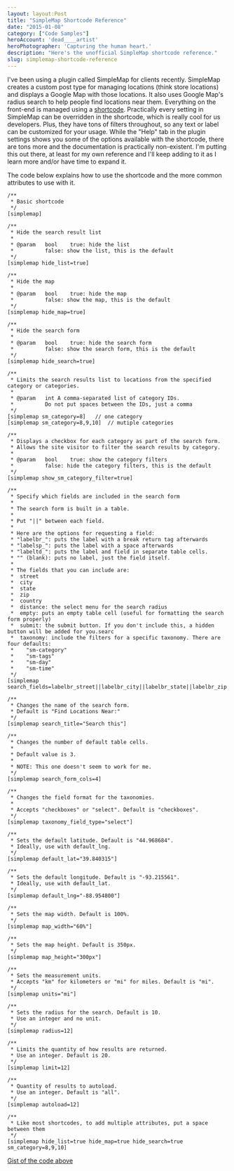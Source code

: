 ```yaml
---
layout: layout:Post
title: "SimpleMap Shortcode Reference"
date: "2015-01-08"
category: ["Code Samples"]
heroAccount: 'dead____artist'
heroPhotographer: 'Capturing the human heart.'
description: "Here's the unofficial SimpleMap shortcode reference."
slug: simplemap-shortcode-reference
---
```


I've been using a plugin called SimpleMap for clients recently. SimpleMap creates a custom post type for managing locations (think store locations) and displays a Google Map with those locations. It also uses Google Map's radius search to help people find locations near them. Everything on the front-end is managed using a [shortcode](https://codex.wordpress.org/Shortcode). Practically every setting in SimpleMap can be overridden in the shortcode, which is really cool for us developers. Plus, they have tons of filters throughout, so any text or label can be customized for your usage. While the "Help" tab in the plugin settings shows you some of the options available with the shortcode, there are tons more and the documentation is practically non-existent. I'm putting this out there, at least for my own reference and I'll keep adding to it as I learn more and/or have time to expand it.

The code below explains how to use the shortcode and the more common attributes to use with it.

```astro
/**
 * Basic shortcode
 */
[simplemap]
 
/**
 * Hide the search result list
 * 
 * @param	bool	true: hide the list
 *			false: show the list, this is the default
 */
[simplemap hide_list=true]
 
/**
 * Hide the map
 * 
 * @param	bool	true: hide the map
 *			false: show the map, this is the default
 */
[simplemap hide_map=true]
 
/**
 * Hide the search form
 * 
 * @param	bool	true: hide the search form
 *			false: show the search form, this is the default
 */
[simplemap hide_search=true]
 
/**
 * Limits the search results list to locations from the specified category or categories.
 * 
 * @param	int	A comma-separated list of category IDs. 
 *			Do not put spaces between the IDs, just a comma
 */
[simplemap sm_category=8] 	// one category
[simplemap sm_category=8,9,10] 	// mutiple categories
 
/**
 * Displays a checkbox for each category as part of the search form. 
 * Allows the site visitor to filter the search results by category.
 * 
 * @param	bool	true: show the category filters
 *			false: hide the category filters, this is the default
 */
[simplemap show_sm_category_filter=true]

/**
 * Specify which fields are included in the search form
 *
 * The search form is built in a table.
 * 
 * Put "||" between each field. 
 *
 * Here are the options for requesting a field:
 * "labelbr_": puts the label with a break return tag afterwards
 * "labelsp_": puts the label with a space afterwards
 * "labeltd_": puts the label and field in separate table cells.
 * "" (blank): puts no label, just the field itself.
 *
 * The fields that you can include are:
 *  street
 *  city
 *  state
 *  zip
 *  country
 *  distance: the select menu for the search radius
 *  empty: puts an empty table cell (useful for formatting the search form properly)
 *  submit: the submit button. If you don't include this, a hidden button will be added for you.searc
 *  taxonomy: include the filters for a specific taxonomy. There are four defaults:
 *    "sm-category"
 *    "sm-tags"
 *    "sm-day"
 *    "sm-time"
 */
[simplemap search_fields=labelbr_street||labelbr_city||labelbr_state||labelbr_zip||labelbr_country||labelbr_distance]

/**
 * Changes the name of the search form.
 * Default is "Find Locations Near:"
 */
[simplemap search_title="Search this"]

/**
 * Changes the number of default table cells.
 *
 * Default value is 3.
 *
 * NOTE: This one doesn't seem to work for me.
 */
[simplemap search_form_cols=4]

/**
 * Changes the field format for the taxonomies.
 *
 * Accepts "checkboxes" or "select". Default is "checkboxes".
 */
[simplemap taxonomy_field_type="select"]

/**
 * Sets the default latitude. Default is "44.968684".
 * Ideally, use with default_lng.
 */
[simplemap default_lat="39.840315"]

/**
 * Sets the default longitude. Default is "-93.215561".
 * Ideally, use with default_lat.
 */
[simplemap default_lng="-88.954800"]

/**
 * Sets the map width. Default is 100%.
 */
[simplemap map_width="60%"]

/**
 * Sets the map height. Default is 350px.
 */
[simplemap map_height="300px"]

/**
 * Sets the measurement units. 
 * Accepts "km" for kilometers or "mi" for miles. Default is "mi".
 */
[simplemap units="mi"]

/**
 * Sets the radius for the search. Default is 10.
 * Use an integer and no unit.
 */
[simplemap radius=12]

/**
 * Limits the quantity of how results are returned. 
 * Use an integer. Default is 20.
 */
[simplemap limit=12]

/**
 * Quantity of results to autoload.
 * Use an integer. Default is "all".
 */
[simplemap autoload=12]

/**
 * Like most shortcodes, to add multiple attributes, put a space between them
 */
[simplemap hide_list=true hide_map=true hide_search=true sm_category=8,9,10]
```

[Gist of the code above](https://gist.github.com/ff5a7066490335e59929)
